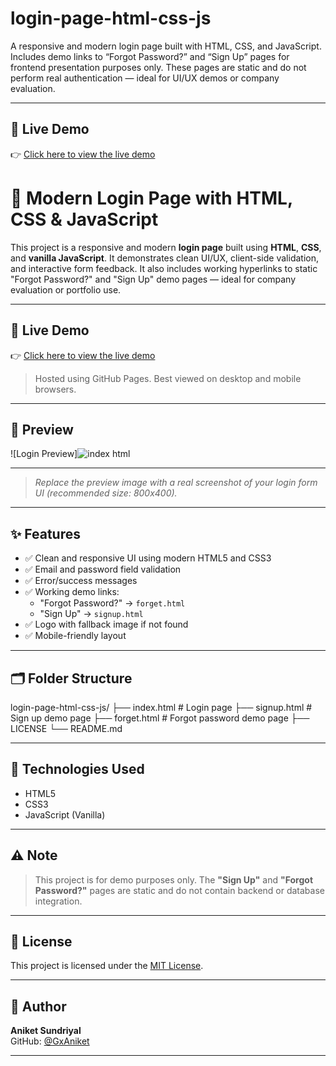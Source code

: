 # login-page-html-css-js
A responsive and modern login page built with HTML, CSS, and JavaScript. Includes demo links to “Forgot Password?” and “Sign Up” pages for frontend presentation purposes only. These pages are static and do not perform real authentication — ideal for UI/UX demos or company evaluation.

---

## 🚀 Live Demo

👉 [Click here to view the live demo](https://gxaniket.github.io/login-page-html-css-js/)

# 🔐 Modern Login Page with HTML, CSS & JavaScript

This project is a responsive and modern **login page** built using **HTML**, **CSS**, and **vanilla JavaScript**. It demonstrates clean UI/UX, client-side validation, and interactive form feedback. It also includes working hyperlinks to static "Forgot Password?" and "Sign Up" demo pages — ideal for company evaluation or portfolio use.

---

## 🚀 Live Demo

👉 [Click here to view the live demo](https://gxaniket.github.io/login-page-html-css-js/)

> Hosted using GitHub Pages. Best viewed on desktop and mobile browsers.

---

## 📸 Preview

![Login Preview]![index html](https://github.com/user-attachments/assets/dd7f3291-8db9-464d-b8aa-46777424bc34)

---

> *Replace the preview image with a real screenshot of your login form UI (recommended size: 800x400).*

---

## ✨ Features

- ✅ Clean and responsive UI using modern HTML5 and CSS3
- ✅ Email and password field validation
- ✅ Error/success messages
- ✅ Working demo links:
  - "Forgot Password?" → `forget.html`
  - "Sign Up" → `signup.html`
- ✅ Logo with fallback image if not found
- ✅ Mobile-friendly layout

---

## 🗂️ Folder Structure
login-page-html-css-js/
├── index.html # Login page
├── signup.html # Sign up demo page
├── forget.html # Forgot password demo page
├── LICENSE
└── README.md

---

## 🔧 Technologies Used

- HTML5
- CSS3
- JavaScript (Vanilla)

---

## ⚠️ Note

> This project is for demo purposes only. The **"Sign Up"** and **"Forgot Password?"** pages are static and do not contain backend or database integration.

---

## 📄 License

This project is licensed under the [MIT License](LICENSE).

---

## 👤 Author

**Aniket Sundriyal**  
GitHub: [@GxAniket](https://github.com/GxAniket)

---
